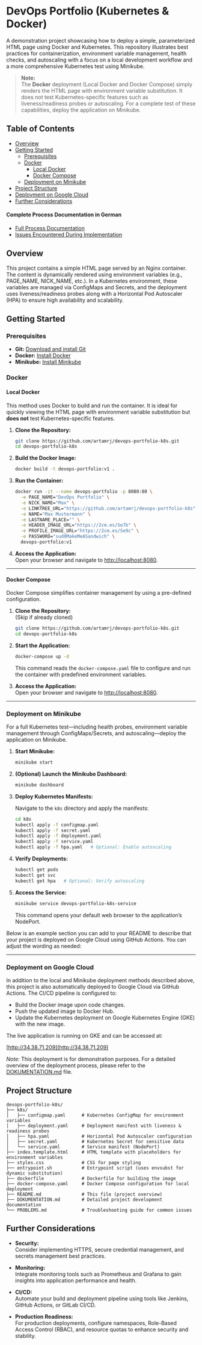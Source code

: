 # DevOps Portfolio (Kubernetes & Docker)

A demonstration project showcasing how to deploy a simple, parameterized HTML page using Docker and Kubernetes. This repository illustrates best practices for containerization, environment variable management, health checks, and autoscaling with a focus on a local development workflow and a more comprehensive Kubernetes test using Minikube.

> **Note:**  
> The **Docker** deployment (Local Docker and Docker Compose) simply renders the HTML page with environment variable substitution. It does not test Kubernetes-specific features such as liveness/readiness probes or autoscaling. For a complete test of these capabilities, deploy the application on Minikube.


## Table of Contents

- [Overview](#overview)
- [Getting Started](#getting-started)
  - [Prerequisites](#prerequisites)
  - [Docker](#docker)
    - [Local Docker](#local-docker)
    - [Docker Compose](#docker-compose)
  - [Deployment on Minikube](#deployment-on-minikube)
- [Project Structure](#project-structure)
- [Deployment on Google Cloud](#deployment-on-google-cloud)
- [Further Considerations](#further-considerations)

#### Complete Process Documentation in German
- [Full Process Documentation](DOKUMENTATION.md)
- [Issues Encountered During Implementation](PROBLEMS.md)

## Overview

This project contains a simple HTML page served by an Nginx container. The content is dynamically rendered using environment variables (e.g., PAGE_NAME, NICK_NAME, etc.). In a Kubernetes environment, these variables are managed via ConfigMaps and Secrets, and the deployment uses liveness/readiness probes along with a Horizontal Pod Autoscaler (HPA) to ensure high availability and scalability.


## Getting Started

### Prerequisites

- **Git:** [Download and install Git](https://git-scm.com/)
- **Docker:** [Install Docker](https://docs.docker.com/get-docker/)
- **Minikube:** [Install Minikube](https://minikube.sigs.k8s.io/docs/start/)


### Docker

#### Local Docker

This method uses Docker to build and run the container. It is ideal for quickly viewing the HTML page with environment variable substitution but **does not** test Kubernetes-specific features.

1. **Clone the Repository:**

   ```bash
   git clone https://github.com/artamrj/devops-portfolio-k8s.git
   cd devops-portfolio-k8s
   ```

2. **Build the Docker Image:**

   ```bash
   docker build -t devops-portfolio:v1 .
   ```

3. **Run the Container:**

   ```bash
   docker run -it --name devops-portfolio -p 8080:80 \
     -e PAGE_NAME="DevOps Portfolio" \
     -e NICK_NAME="Max" \
     -e LINKTREE_URL="https://github.com/artamrj/devops-portfolio-k8s" \
     -e NAME="Max Mustermann" \
     -e LASTNAME_PLACE="" \
     -e HEADER_IMAGE_URL="https://2cm.es/Se7b" \
     -e PROFILE_IMAGE_URL="https://2cm.es/Se9c" \
     -e PASSWORD="sud0MakeMeASandwich" \
     devops-portfolio:v1
   ```

4. **Access the Application:**  
   Open your browser and navigate to [http://localhost:8080](http://localhost:8080).

---

#### Docker Compose

Docker Compose simplifies container management by using a pre-defined configuration.

1. **Clone the Repository:**  
   (Skip if already cloned)

   ```bash
   git clone https://github.com/artamrj/devops-portfolio-k8s.git
   cd devops-portfolio-k8s
   ```

2. **Start the Application:**

   ```bash
   docker-compose up -d
   ```

   This command reads the `docker-compose.yaml` file to configure and run the container with predefined environment variables.

3. **Access the Application:**  
   Open your browser and navigate to [http://localhost:8080](http://localhost:8080).

---

### Deployment on Minikube

For a full Kubernetes test—including health probes, environment variable management through ConfigMaps/Secrets, and autoscaling—deploy the application on Minikube.

1. **Start Minikube:**

   ```bash
   minikube start
   ```

2. **(Optional) Launch the Minikube Dashboard:**

   ```bash
   minikube dashboard
   ```

3. **Deploy Kubernetes Manifests:**

   Navigate to the `k8s` directory and apply the manifests:

   ```bash
   cd k8s
   kubectl apply -f configmap.yaml
   kubectl apply -f secret.yaml
   kubectl apply -f deployment.yaml
   kubectl apply -f service.yaml
   kubectl apply -f hpa.yaml   # Optional: Enable autoscaling
   ```

4. **Verify Deployments:**

   ```bash
   kubectl get pods
   kubectl get svc
   kubectl get hpa   # Optional: Verify autoscaling
   ```

5. **Access the Service:**

   ```bash
   minikube service devops-portfolio-k8s-service
   ```

   This command opens your default web browser to the application’s NodePort.


Below is an example section you can add to your README to describe that your project is deployed on Google Cloud using GitHub Actions. You can adjust the wording as needed:

---

### Deployment on Google Cloud

In addition to the local and Minikube deployment methods described above, this project is also automatically deployed to Google Cloud via GitHub Actions. The CI/CD pipeline is configured to:

- Build the Docker image upon code changes.
- Push the updated image to Docker Hub.
- Update the Kubernetes deployment on Google Kubernetes Engine (GKE) with the new image.

The live application is running on GKE and can be accessed at:

[http://34.38.71.209](http://34.38.71.209)

*Note:* This deployment is for demonstration purposes. For a detailed overview of the deployment process, please refer to the [DOKUMENTATION.md](DOKUMENTATION.md) file.

## Project Structure

```
devops-portfolio-k8s/
├── k8s/
│   ├── configmap.yaml      # Kubernetes ConfigMap for environment variables
│   ├── deployment.yaml     # Deployment manifest with liveness & readiness probes
│   ├── hpa.yaml            # Horizontal Pod Autoscaler configuration
│   ├── secret.yaml         # Kubernetes Secret for sensitive data
│   └── service.yaml        # Service manifest (NodePort)
├── index.template.html     # HTML template with placeholders for environment variables
├── styles.css              # CSS for page styling
├── entrypoint.sh           # Entrypoint script (uses envsubst for dynamic substitution)
├── dockerfile              # Dockerfile for building the image
├── docker-compose.yaml     # Docker Compose configuration for local deployment
├── README.md               # This file (project overview)
├── DOKUMENTATION.md        # Detailed project development documentation
└── PROBLEMS.md             # Troubleshooting guide for common issues
```

## Further Considerations

- **Security:**  
  Consider implementing HTTPS, secure credential management, and secrets management best practices.

- **Monitoring:**  
  Integrate monitoring tools such as Prometheus and Grafana to gain insights into application performance and health.

- **CI/CD:**  
  Automate your build and deployment pipeline using tools like Jenkins, GitHub Actions, or GitLab CI/CD.

- **Production Readiness:**  
  For production deployments, configure namespaces, Role-Based Access Control (RBAC), and resource quotas to enhance security and stability.
